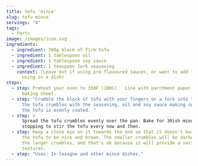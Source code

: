 ```yaml
---
title: tofu 'mince'
slug: tofu-mince
servings: "4"
tags:
  - Parts
image: /images/icon.svg
ingredients:
  - ingredient: 300g block of firm tofu
  - ingredient: 1 tablespoon oil
  - ingredient: 1 tablespoon soy sauce
  - ingredient: 1 teaspoon Jerk seasoning
    context: (Leave out if using pre-flavoured sauces, or want to add flavours, when
      using in a dish)
steps:
  - step: Preheat your oven to 350F (180C).  Line with parchment paper a large
      baking sheet.
  - step: "Crumble the block of tofu with your fingers or a fork into the bowl. Mix
      the tofu crumbles with the seasoning, oil and soy sauce making sure all of
      the tofu is evenly coated. "
  - step: >
      Spread the tofu crumbles evenly over the pan. Bake for 30ish minutes,
      stopping to stir the tofu every now and then. 
  - step: Keep a close eye on it towards the end so that it doesn't burn. You want
      the tofu to be nice and brown. The smaller crumbles will be darker than
      the larger crumbles, and that's ok because it will provide a variety of
      textures.
  - step: "Uses: In lasagne and other mince dishes."
---
```

